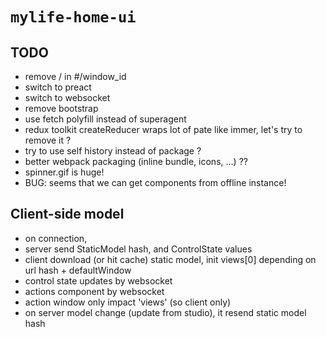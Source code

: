 # `mylife-home-ui`

## TODO
 - remove / in #/window_id
 - switch to preact
 - switch to websocket
 - remove bootstrap
 - use fetch polyfill instead of superagent
 - redux toolkit createReducer wraps lot of pate like immer, let's try to remove it ?
 - try to use self history instead of package ?
 - better webpack packaging (inline bundle, icons, ...) ??
 - spinner.gif is huge!
 - BUG: seems that we can get components from offline instance!

## Client-side model
  
 - on connection, 
  - server send StaticModel hash, and ControlState values
  - client download (or hit cache) static model, init views[0] depending on url hash + defaultWindow
 - control state updates by websocket
 - actions component by websocket
 - action window only impact 'views' (so client only)
 - on server model change (update from studio), it resend static model hash
